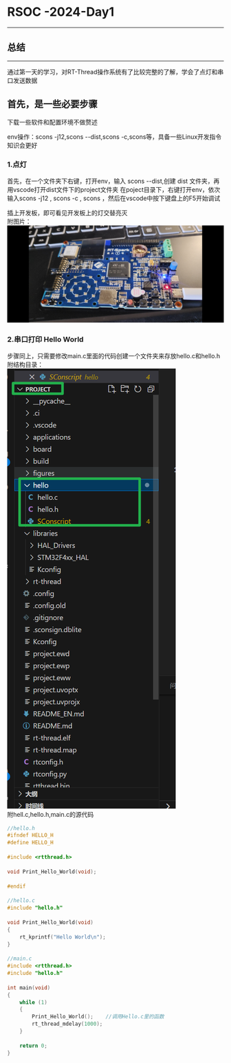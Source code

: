 # RSOC -2024-Day1
---
## 总结
---
通过第一天的学习，对RT-Thread操作系统有了比较完整的了解，学会了点灯和串口发送数据

## 首先，是一些必要步骤
下载一些软件和配置环境不做赘述  

env操作：scons -j12,scons --dist,scons -c,scons等，具备一些Linux开发指令知识会更好

### 1.点灯
首先，在一个文件夹下右键，打开env，输入 scons --dist,创建 dist 文件夹，再用vscode打开dist文件下的project文件夹
在poject目录下，右键打开env，依次输入scons -j12 , scons -c , scons ，然后在vscode中按下键盘上的F5开始调试  

插上开发板，即可看见开发板上的灯交替亮灭  
附图片：  
![light](https://github.com/lqr0323/RSOC-2024-Day1/blob/main/light.jpg)  
### 2.串口打印 Hello World  
步骤同上，只需要修改main.c里面的代码创建一个文件夹来存放hello.c和hello.h  
附结构目录：  
![structure](https://github.com/lqr0323/RSOC-2024-Day1/blob/main/structure.png)  
附hell.c,hello.h,main.c的源代码  
```C
//hello.h
#ifndef HELLO_H
#define HELLO_H

#include <rtthread.h>

void Print_Hello_World(void);

#endif

//hello.c
#include "hello.h"

void Print_Hello_World(void)
{
    rt_kprintf("Hello World\n");
}

//main.c
#include <rtthread.h>
#include "hello.h"

int main(void)
{
    while (1)
    {
        Print_Hello_World();    //调用Hello.c里的函数
        rt_thread_mdelay(1000);
    }

    return 0;
}



